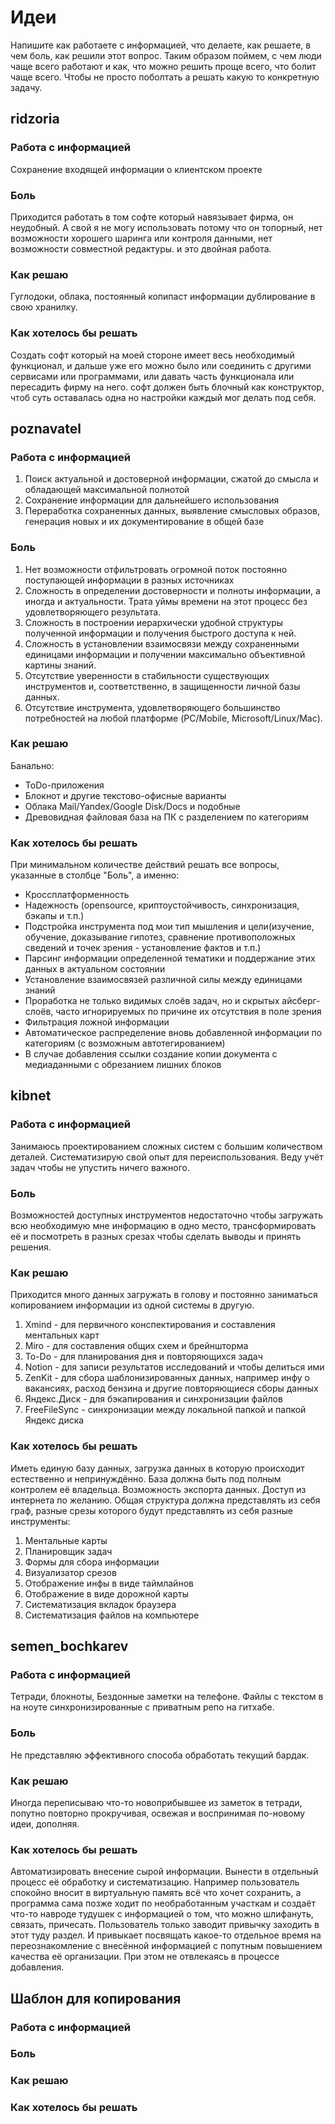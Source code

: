 # Идеи
Напишите как работаете с информацией, что делаете, как решаете, в чем боль, как решили этот вопрос. 
Таким образом поймем, с чем люди чаще всего работают и как, что можно решить проще всего, что болит чаще всего. 
Чтобы не просто поболтать а решать какую то конкретную задачу.

## ridzoria
### Работа с информацией
Сохранение входящей информации о клиентском проекте
### Боль
Приходится работать в том софте который навязывает фирма, он неудобный. А свой я не могу использовать потому что он топорный, нет возможности хорошего шаринга или контроля данными, нет возможности совместной редактуры. и это двойная работа.
### Как решаю
Гуглодоки, облака, постоянный копипаст информации дублирование в свою хранилку.
### Как хотелось бы решать
Создать софт который на моей стороне имеет весь необходимый функционал, и дальше уже его можно было или соединить с другими сервисами или программами, или давать часть функционала или пересадить фирму на него. софт должен быть блочный как конструктор, чтоб суть оставалась одна но настройки каждый мог делать под себя.

## poznavatel
### Работа с информацией
1) Поиск актуальной и достоверной информации, сжатой до смысла и обладающей максимальной полнотой
2) Сохранение информации для дальнейшего использования
3) Переработка сохраненных данных, выявление смысловых образов, генерация новых и их документирование в общей базе
### Боль
1) Нет возможности отфильтровать огромной поток постоянно поступающей информации в разных источниках
2) Сложность в определении достоверности и полноты информации, а иногда и актуальности. Трата уймы времени на этот процесс без удовлетворяющего результата.
3) Сложность в построении иерархически удобной структуры полученной информации и получения быстрого доступа к ней.
4) Сложность в установлении взаимосвязи между сохраненными единицами информации и получении максимально объективной картины знаний.
5) Отсутствие уверенности в стабильности существующих инструментов и, соответственно, в защищенности личной базы данных.
6) Отсутствие инструмента, удовлетворяющего большинство потребностей на любой платформе (PC/Mobile, Microsoft/Linux/Mac).
### Как решаю
Банально:
- ToDo-приложения
- Блокнот и другие текстово-офисные варианты
- Облака Mail/Yandex/Google Disk/Docs и подобные
- Древовидная файловая база на ПК с разделением по категориям
### Как хотелось бы решать
При минимальном количестве действий решать все вопросы, указанные в столбце "Боль", а именно:
- Кроссплатформенность
- Надежность (opensource, криптоустойчивость, синхронизация, бэкапы и т.п.)
- Подстройка инструмента под мои тип мышления и цели(изучение, обучение, доказывание гипотез, сравнение противоположных сведений и точек зрения - установление фактов и т.п.)
- Парсинг информации определенной тематики и поддержание этих данных в актуальном состоянии
- Установление взаимосвязей различной силы между единицами знаний
- Проработка не только видимых слоёв задач, но и скрытых айсберг-слоёв, часто игнорируемых по причине их отсутствия в поле зрения
- Фильтрация ложной информации
- Автоматическое распределение вновь добавленной информации по категориям (с возможным автотегированием)
- В случае добавления ссылки создание копии документа с медиаданными с обрезанием лишних блоков

## kibnet
### Работа с информацией
Занимаюсь проектированием сложных систем с большим количеством деталей. 
Систематизирую свой опыт для переиспользования. 
Веду учёт задач чтобы не упустить ничего важного.
### Боль
Возможностей доступных инструментов недостаточно чтобы загружать всю необходимую мне информацию в одно место, трансформировать её и посмотреть в разных срезах чтобы сделать выводы и принять решения. 
### Как решаю
Приходится много данных загружать в голову и постоянно заниматься копированием информации из одной системы в другую.
1. Xmind - для первичного конспектирования и составления ментальных карт
2. Miro - для составления общих схем и брейншторма
3. To-Do - для планирования дня и повторяющихся задач
4. Notion - для записи результатов исследований и чтобы делиться ими
5. ZenKit - для сбора шаблонизированных данных, например инфу о вакансиях, расход бензина и другие повторяющиеся сборы данных
6. Яндекс.Диск - для бэкапирования и синхронизации файлов
7. FreeFileSync - синхронизации между локальной папкой и папкой Яндекс диска
### Как хотелось бы решать
Иметь единую базу данных, загрузка данных в которую происходит естественно и непринуждённо. База должна быть под полным контролем её владельца. Возможность экспорта данных. Доступ из интернета по желанию. 
Общая структура должна представлять из себя граф, разные срезы которого будут представлять из себя разные инструменты:
1. Ментальные карты
2. Планировщик задач
3. Формы для сбора информации
4. Визуализатор срезов
5. Отображение инфы в виде таймлайнов
6. Отображение в виде дорожной карты
7. Систематизация вкладок браузера
8. Систематизация файлов на компьютере

## semen_bochkarev
### Работа с информацией
Тетради, блокноты, Бездонные заметки на телефоне. Файлы с текстом в на ноуте синхронизированные с приватным репо на гитхабе.
### Боль
Не представляю эффективного способа обработать текущий бардак. 
### Как решаю
Иногда переписываю что-то новоприбывшее из заметок в тетради, попутно повторно прокручивая, освежая и воспринимая по-новому идеи, дополняя. 
### Как хотелось бы решать
Автоматизировать внесение сырой информации. Вынести в отдельный процесс её обработку и систематизацию.
Например пользователь спокойно вносит в виртуальную память всё что хочет сохранить, а программа сама позже ходит по необработанным участкам и создаёт что-то навроде тудушек с информацией  о том, что можно шлифануть, связать, причесать. Пользователь только заводит привычку заходить в этот туду раздел. И привыкает посвящать какое-то отдельное время на переознакомление с внесённой информацией с попутным повышением качества её организации. При этом не отвлекаясь в процессе добавления.   


## Шаблон для копирования
### Работа с информацией
### Боль
### Как решаю
### Как хотелось бы решать